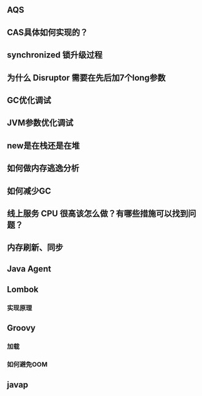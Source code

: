 ## AQS
## CAS具体如何实现的？
## synchronized 锁升级过程
## 为什么 Disruptor 需要在先后加7个long参数
## GC优化调试
## JVM参数优化调试
## new是在栈还是在堆
## 如何做内存逃逸分析
## 如何减少GC
## 线上服务 CPU 很高该怎么做？有哪些措施可以找到问题？
## 内存刷新、同步

## Java Agent

## Lombok
### 实现原理

## Groovy
### 加载
### 如何避免OOM

## javap